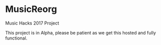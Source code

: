 # MusicReorg
Music Hacks 2017 Project

This project is in Alpha, please be patient as we get this hosted and fully functional.
